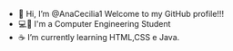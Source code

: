 - 👋 Hi, I’m @AnaCecilia1 Welcome to my GitHub profile!!!
- 💻👀 I'm a Computer Engineering Student
- ☕ I’m currently learning HTML,CSS e Java.


<!---
AnaCecilia1/AnaCecilia1 is a ✨ special ✨ repository because its `README.md` (this file) appears on your GitHub profile.
You can click the Preview link to take a look at your changes.
--->
